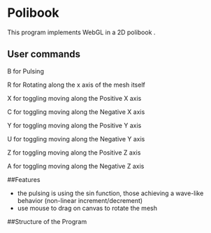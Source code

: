 # Polibook
This program implements WebGL in a 2D polibook .


## User commands
B for Pulsing

R for Rotating along the x axis of the mesh itself

X for toggling moving along the Positive X axis

C for toggling moving along the Negative X axis

Y for toggling moving along the Positive Y axis

U for toggling moving along the Negative Y axis

Z for toggling moving along the Positive Z axis

A for toggling moving along the Negative Z axis

##Features
* the pulsing is using the sin function, those achieving a wave-like behavior (non-linear increment/decrement)
* use mouse to drag on canvas to rotate the mesh 

##Structure of the Program
